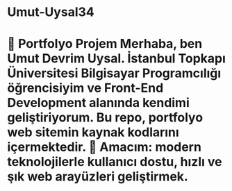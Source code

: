 # Umut-Uysal34
# 💼 Portfolyo Projem  Merhaba, ben **Umut Devrim Uysal**.   İstanbul Topkapı Üniversitesi Bilgisayar Programcılığı öğrencisiyim ve Front-End Development alanında kendimi geliştiriyorum.    Bu repo, portfolyo web sitemin kaynak kodlarını içermektedir.   🚀 Amacım: modern teknolojilerle kullanıcı dostu, hızlı ve şık web arayüzleri geliştirmek.
